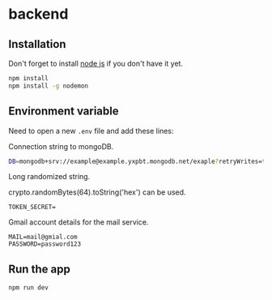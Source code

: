 # backend


## Installation

Don't forget  to install [node js](https://nodejs.org/en/) if you don't have it yet.
```bash
npm install
npm install -g nodemon
```

## Environment variable

Need to open a new ```.env``` file and add these lines:

Connection string to mongoDB.
```bash
DB=mongodb+srv://example@example.yxpbt.mongodb.net/exaple?retryWrites=true&w=majority
```
Long randomized string.

crypto.randomBytes(64).toString('hex') can be used.
```
TOKEN_SECRET=
```
Gmail account details for the mail service.
```
MAIL=mail@gmial.com
PASSWORD=password123
```


## Run the app
```bash
npm run dev
```

